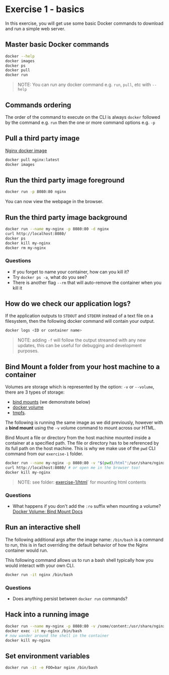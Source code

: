 # Exercise 1 - basics

In this exercise, you will get use some basic Docker commands to download and run a simple web server.

## Master basic Docker commands

```sh
docker --help
docker images
docker ps
docker pull
docker run
```

> NOTE: You can run any docker command e.g. `run`, `pull`, etc with `--help`

## Commands ordering

The order of the command to execute on the CLI is always `docker` followed by the command e.g. `run` then the one or more command options e.g. `-p`

## Pull a third party image

[Nginx docker image](https://hub.docker.com/_/nginx/)

```sh
docker pull nginx:latest
docker images
```

## Run the third party image foreground

```sh
docker run -p 8080:80 nginx
```

You can now view the webpage in the browser.

## Run the third party image background

```sh
docker run --name my-nginx -p 8080:80 -d nginx
curl http://localhost:8080/
docker ps
docker kill my-nginx
docker rm my-nginx
```

### Questions

- If you forget to name your container, how can you kill it?
- Try `docker ps -a`, what do you see?
- There is another flag `--rm` that will auto-remove the container when you kill it

## How do we check our application logs?

If the application outputs to `STDOUT` and `STDERR` instead of a text file on a filesystem, then the following docker command will contain your output.

```sh
docker logs <ID or container name>
```

> NOTE: adding `-f` will follow the output streamed with any new updates, this can be useful for debugging and development purposes.

## Bind Mount a folder from your host machine to a container

Volumes are storage which is represented by the option: `-v` or `--volume`, there are 3 types of storage:

- [bind mounts](https://docs.docker.com/storage/bind-mounts/#start-a-container-with-a-bind-mount) (we demonstrate below)
- [docker volume](https://docs.docker.com/storage/volumes/#create-and-manage-volumes)
- [tmpfs](https://docs.docker.com/storage/tmpfs/).

The following is running the same image as we did previously, however with a **bind mount** using the `-v` volume command to mount across our HTML.

Bind Mount a file or directory from the host machine mounted inside a container at a specified path. The file or directory has to be referenced by its full path on the host machine. This is why we make use of the `pwd` CLI command from our `exercise-1` folder.

```sh
docker run --name my-nginx -p 8080:80 -v "$(pwd)/html":/usr/share/nginx/html:ro -d --rm nginx
curl http://localhost:8080/ # or open me in the browser too!
docker kill my-nginx
```

> NOTE: see folder: [exercise-1/html](./html/)` for mounting html contents

### Questions

- What happens if you don't add the `:ro` suffix when mounting a volume? [Docker Volume: Bind Mount Docs](https://docs.docker.com/storage/bind-mounts/#use-a-read-only-bind-mount)

## Run an interactive shell

The following additional args after the image name: `/bin/bash` is a command to run, this is in fact overriding the default behavior of how the Nginx container would run.

This following command allows us to run a bash shell typically how you would interact with your own CLI.

```sh
docker run -it nginx /bin/bash
```

### Questions

- Does anything persist between `docker run` commands?

## Hack into a running image

```sh
docker run --name my-nginx -p 8080:80 -v /some/content:/usr/share/nginx/html:ro -d --rm nginx
docker exec -it my-nginx /bin/bash
# now wander around the shell in the container
docker kill my-nginx
```

## Set environment variables

```sh
docker run -it -e FOO=bar nginx /bin/bash
```
